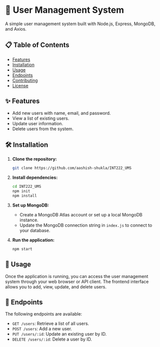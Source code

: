 # 🚀 User Management System

A simple user management system built with Node.js, Express, MongoDB, and Axios.

## 📋 Table of Contents

- [Features](#features)
- [Installation](#installation)
- [Usage](#usage)
- [Endpoints](#endpoints)
- [Contributing](#contributing)
- [License](#license)

## ✨ Features

- Add new users with name, email, and password.
- View a list of existing users.
- Update user information.
- Delete users from the system.

## 🛠️ Installation

1. **Clone the repository:**

   ```bash
   git clone https://github.com/aashish-shukla/INT222_UMS
   ```

2. **Install dependencies:**

   ```bash
   cd INT222_UMS
   npm init
   npm install
   ```

3. **Set up MongoDB:**

   - Create a MongoDB Atlas account or set up a local MongoDB instance.
   - Update the MongoDB connection string in `index.js` to connect to your database.

4. **Run the application:**

   ```bash
   npm start
   ```

## 📝 Usage

Once the application is running, you can access the user management system through your web browser or API client. The frontend interface allows you to add, view, update, and delete users.

## 🔗 Endpoints

The following endpoints are available:

- `GET /users`: Retrieve a list of all users.
- `POST /users`: Add a new user.
- `PUT /users/:id`: Update an existing user by ID.
- `DELETE /users/:id`: Delete a user by ID.